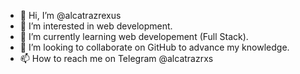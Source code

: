 - 👋 Hi, I’m @alcatrazrexus
- 👀 I’m interested in web development.
- 🌱 I’m currently learning web developement (Full Stack).
- 💞️ I’m looking to collaborate on GitHub to advance my knowledge.
- 📫 How to reach me on Telegram @alcatrazrxs

<!---
alcatrazrexus/alcatrazrexus is a ✨ special ✨ repository because its `README.md` (this file) appears on your GitHub profile.
You can click the Preview link to take a look at your changes.
--->
